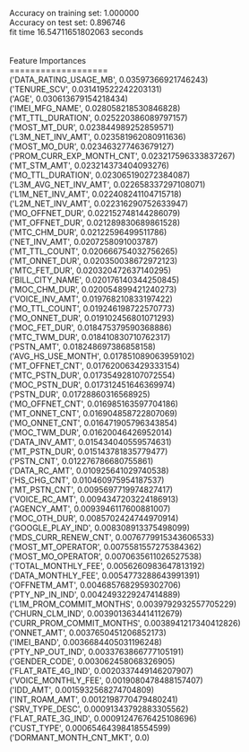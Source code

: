 Accuracy on training set: 1.000000<br>Accuracy on test set: 0.896746<br>fit time 16.54711651802063 seconds<br><br><br>Feature Importances<br>===================<br>('DATA_RATING_USAGE_MB', 0.03597366921746243)<br>('TENURE_SCV', 0.031419522242203131)<br>('AGE', 0.030613679154218434)<br>('IMEI_MFG_NAME', 0.028058218530846828)<br>('MT_TTL_DURATION', 0.025220386089797157)<br>('MOST_MT_DUR', 0.023844989252859571)<br>('L3M_NET_INV_AMT', 0.023581962080911636)<br>('MOST_MO_DUR', 0.023463277463679127)<br>('PROM_CURR_EXP_MONTH_CNT', 0.023217596333837267)<br>('MT_STM_AMT', 0.023214373404093276)<br>('MO_TTL_DURATION', 0.023065190272384087)<br>('L3M_AVG_NET_INV_AMT', 0.022658337297108071)<br>('L1M_NET_INV_AMT', 0.022408241104715718)<br>('L2M_NET_INV_AMT', 0.022316290752633947)<br>('MO_OFFNET_DUR', 0.022152748144286079)<br>('MT_OFFNET_DUR', 0.021289830689861528)<br>('MTC_CHM_DUR', 0.02122596499511786)<br>('NET_INV_AMT', 0.0207258091003787)<br>('MT_TTL_COUNT', 0.020666754032756265)<br>('MT_ONNET_DUR', 0.020350038672972123)<br>('MTC_FET_DUR', 0.020320472637140295)<br>('BILL_CITY_NAME', 0.020176140344250845)<br>('MOC_CHM_DUR', 0.020054899421240273)<br>('VOICE_INV_AMT', 0.019768210833197422)<br>('MO_TTL_COUNT', 0.019246198722570773)<br>('MO_ONNET_DUR', 0.019102456801071293)<br>('MOC_FET_DUR', 0.018475379590368886)<br>('MTC_TWM_DUR', 0.018410830710762317)<br>('PSTN_AMT', 0.018248697386858158)<br>('AVG_HS_USE_MONTH', 0.017851089063959102)<br>('MT_OFFNET_CNT', 0.017620063429333154)<br>('MTC_PSTN_DUR', 0.017354928107072554)<br>('MOC_PSTN_DUR', 0.017312451646369974)<br>('PSTN_DUR', 0.01728860316568925)<br>('MO_OFFNET_CNT', 0.016985163597704186)<br>('MT_ONNET_CNT', 0.016904858722807069)<br>('MO_ONNET_CNT', 0.016471905796343854)<br>('MOC_TWM_DUR', 0.01620046426952014)<br>('DATA_INV_AMT', 0.015434040559574631)<br>('MT_PSTN_DUR', 0.015143781835779477)<br>('PSTN_CNT', 0.012276786680755861)<br>('DATA_RC_AMT', 0.010925641029740538)<br>('HS_CHG_CNT', 0.010460975954187537)<br>('MT_PSTN_CNT', 0.0095697719974827417)<br>('VOICE_RC_AMT', 0.0094347203224186913)<br>('AGENCY_AMT', 0.0093946117600881007)<br>('MOC_OTH_DUR', 0.0085702424744970914)<br>('GOOGLE_PLAY_IND', 0.008308913375498099)<br>('MDS_CURR_RENEW_CNT', 0.0076779915343606533)<br>('MOST_MT_OPERATOR', 0.0075581557275384362)<br>('MOST_MO_OPERATOR', 0.0070635611026527538)<br>('TOTAL_MONTHLY_FEE', 0.0056260983647813192)<br>('DATA_MONTHLY_FEE', 0.0054773288643991391)<br>('OFFNETM_AMT', 0.0046857682959302706)<br>('PTY_NP_IN_IND', 0.0042493229247414889)<br>('L1M_PROM_COMMIT_MONTHS', 0.0039792932557705229)<br>('CHURN_CLM_IND', 0.0039013634414112679)<br>('CURR_PROM_COMMIT_MONTHS', 0.0038941217340412826)<br>('ONNET_AMT', 0.0037650451206852173)<br>('IMEI_BAND', 0.0036684405031196248)<br>('PTY_NP_OUT_IND', 0.0033763866777105191)<br>('GENDER_CODE', 0.003062458068326905)<br>('FLAT_RATE_4G_IND', 0.0020337449146207907)<br>('VOICE_MONTHLY_FEE', 0.0019080478488157407)<br>('IDD_AMT', 0.0015932568274704809)<br>('INT_ROAM_AMT', 0.0012198770479480241)<br>('SRV_TYPE_DESC', 0.00091343792883305562)<br>('FLAT_RATE_3G_IND', 0.00091247676425108696)<br>('CUST_TYPE', 0.00065464398418554599)<br>('DORMANT_MONTH_CNT_MKT', 0.0)<br>